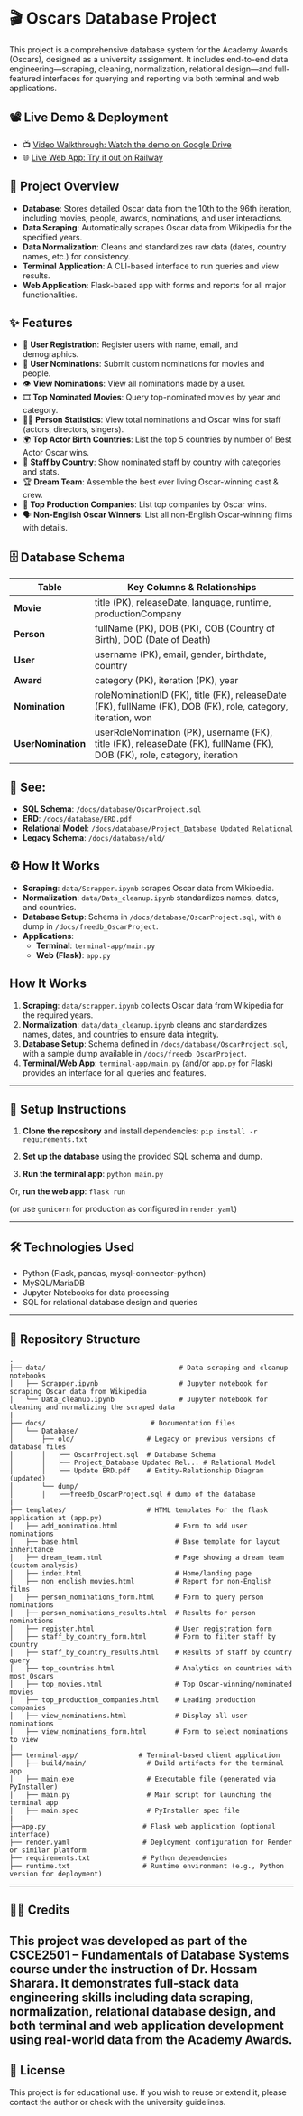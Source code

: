 # 🎬 Oscars Database Project

This project is a comprehensive database system for the Academy Awards (Oscars), designed as a university assignment. It includes end-to-end data engineering—scraping, cleaning, normalization, relational design—and full-featured interfaces for querying and reporting via both terminal and web applications.

## 📽️ Live Demo & Deployment
- 📺 [Video Walkthrough: Watch the demo on Google Drive]([#](https://drive.google.com/file/d/1agD2rOEuXquY5sSEeV-KhAegqjuWVBjq/view?usp=sharing))
- 🌐 [Live Web App: Try it out on Railway]((https://oscar-app-production.up.railway.app))

## 📌 Project Overview
- **Database**: Stores detailed Oscar data from the 10th to the 96th iteration, including movies, people, awards, nominations, and user interactions.
- **Data Scraping**: Automatically scrapes Oscar data from Wikipedia for the specified years.
- **Data Normalization**: Cleans and standardizes raw data (dates, country names, etc.) for consistency.
- **Terminal Application**: A CLI-based interface to run queries and view results.
- **Web Application**: Flask-based app with forms and reports for all major functionalities.

## ✨ Features
- 🔐 **User Registration**: Register users with name, email, and demographics.
- 📝 **User Nominations**: Submit custom nominations for movies and people.
- 👁️ **View Nominations**: View all nominations made by a user.
- 🎞️ **Top Nominated Movies**: Query top-nominated movies by year and category.
- 🧑‍🎤 **Person Statistics**: View total nominations and Oscar wins for staff (actors, directors, singers).
- 🌍 **Top Actor Birth Countries**: List the top 5 countries by number of Best Actor Oscar wins.
- 📍 **Staff by Country**: Show nominated staff by country with categories and stats.
- 🏆 **Dream Team**: Assemble the best ever living Oscar-winning cast & crew.
- 🏢 **Top Production Companies**: List top companies by Oscar wins.
- 🗣️ **Non-English Oscar Winners**: List all non-English Oscar-winning films with details.

## 🗄️ Database Schema
| Table              | Key Columns & Relationships                                                                 |
|--------------------|----------------------------------------------------------------------------------------------|
| **Movie**          | title (PK), releaseDate, language, runtime, productionCompany                               |
| **Person**         | fullName (PK), DOB (PK), COB (Country of Birth), DOD (Date of Death)                         |
| **User**           | username (PK), email, gender, birthdate, country                                            |
| **Award**          | category (PK), iteration (PK), year                                                          |
| **Nomination**     | roleNominationID (PK), title (FK), releaseDate (FK), fullName (FK), DOB (FK), role, category, iteration, won |
| **UserNomination** | userRoleNomination (PK), username (FK), title (FK), releaseDate (FK), fullName (FK), DOB (FK), role, category, iteration |

## 📄 See:
- **SQL Schema**: `/docs/database/OscarProject.sql`
- **ERD**: `/docs/database/ERD.pdf`
- **Relational Model**: `/docs/database/Project_Database Updated Relational`
- **Legacy Schema**: `/docs/database/old/`

## ⚙️ How It Works
- **Scraping**: `data/Scrapper.ipynb` scrapes Oscar data from Wikipedia.
- **Normalization**: `data/Data_cleanup.ipynb` standardizes names, dates, and countries.
- **Database Setup**: Schema in `/docs/database/OscarProject.sql`, with a dump in `/docs/freedb_OscarProject`.
- **Applications**:
  - **Terminal**: `terminal-app/main.py`
  - **Web (Flask)**: `app.py`
## How It Works

1. **Scraping**: `data/scrapper.ipynb` collects Oscar data from Wikipedia for the required years.
2. **Normalization**: `data/data_cleanup.ipynb` cleans and standardizes names, dates, and countries to ensure data integrity.
3. **Database Setup**: Schema defined in `/docs/database/OscarProject.sql`, with a sample dump available in `/docs/freedb_OscarProject`.
4. **Terminal/Web App**: `terminal-app/main.py` (and/or `app.py` for Flask) provides an interface for all queries and features.

---

## 🚀 Setup Instructions

1. **Clone the repository** and install dependencies:
`pip install -r requirements.txt`

2. **Set up the database** using the provided SQL schema and dump.
3. **Run the terminal app**:
`python main.py`

Or, **run the web app**:
`flask run`

(or use `gunicorn` for production as configured in `render.yaml`)

---

## 🛠️ Technologies Used

- Python (Flask, pandas, mysql-connector-python)
- MySQL/MariaDB
- Jupyter Notebooks for data processing
- SQL for relational database design and queries

---

## 📁 Repository Structure
```
.
├── data/                                 # Data scraping and cleanup notebooks
│   ├── Scrapper.ipynb                    # Jupyter notebook for scraping Oscar data from Wikipedia
│   └── Data_cleanup.ipynb                # Jupyter notebook for cleaning and normalizing the scraped data
|
├── docs/                          # Documentation files
│   └── Database/                 
│       ├── old/                  # Legacy or previous versions of database files
│       │   ├── OscarProject.sql  # Database Schema
│       │   ├── Project_Database Updated Rel... # Relational Model
│       │   └── Update ERD.pdf    # Entity-Relationship Diagram (updated)
│       └── dump/                 
│       │   ├──freedb_OscarProject.sql # dump of the database
|
├── templates/                    # HTML templates For the flask application at (app.py)
│   ├── add_nomination.html              # Form to add user nominations
│   ├── base.html                        # Base template for layout inheritance
│   ├── dream_team.html                  # Page showing a dream team (custom analysis)
│   ├── index.html                       # Home/landing page
│   ├── non_english_movies.html          # Report for non-English films
│   ├── person_nominations_form.html     # Form to query person nominations
│   ├── person_nominations_results.html  # Results for person nominations
│   ├── register.html                    # User registration form
│   ├── staff_by_country_form.html       # Form to filter staff by country
│   ├── staff_by_country_results.html    # Results of staff by country query
│   ├── top_countries.html               # Analytics on countries with most Oscars
│   ├── top_movies.html                  # Top Oscar-winning/nominated movies
│   ├── top_production_companies.html    # Leading production companies
│   ├── view_nominations.html            # Display all user nominations
│   ├── view_nominations_form.html       # Form to select nominations to view
|
├── terminal-app/               # Terminal-based client application
│   ├── build/main/               # Build artifacts for the terminal app
│   ├── main.exe                  # Executable file (generated via PyInstaller)
│   ├── main.py                   # Main script for launching the terminal app
│   ├── main.spec                 # PyInstaller spec file
|
├──app.py                        # Flask web application (optional interface)
├── render.yaml                  # Deployment configuration for Render or similar platform
├── requirements.txt             # Python dependencies
├── runtime.txt                  # Runtime environment (e.g., Python version for deployment)
```
---
## 🧑‍🏫 Credits
This project was developed as part of the CSCE2501 – Fundamentals of Database Systems course under the instruction of Dr. Hossam Sharara.
It demonstrates full-stack data engineering skills including data scraping, normalization, relational database design, and both terminal and web application development using real-world data from the Academy Awards.
---
## 📜 License
This project is for educational use. If you wish to reuse or extend it, please contact the author or check with the university guidelines.

